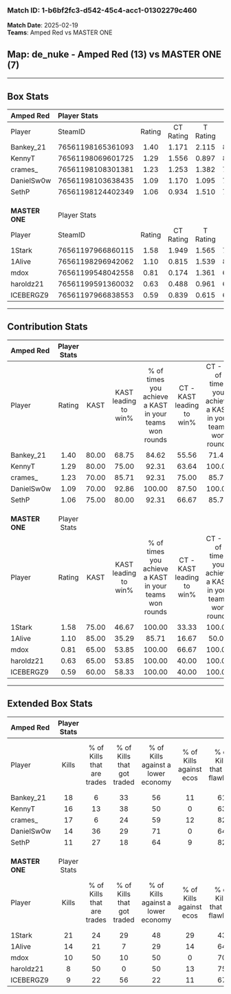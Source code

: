### Match ID: 1-b6bf2fc3-d542-45c4-acc1-01302279c460  
**Match Date**: 2025-02-19  
**Teams**: Amped Red vs MASTER ONE  

## **Map**: de_nuke - Amped Red (13) vs MASTER ONE (7)  
---  

## Box Stats  

| **Amped Red**  | Player Stats      |        |           |          |       |       |       |         |        |      |     |
| :- | :- | :-: | :-: | :-: | :-: | :-: | :-: | :-: | :-: | :-: | :-: |
| Player         | SteamID           | Rating | CT Rating | T Rating | KAST  |  ADR  | Kills | Assists | Deaths | K/D  | HS% |
| Bankey_21      | 76561198165361093 |  1.40  |   1.171   |  2.115   | 80.00 | 92.7  |  18   |    5    |   13   | 1.38 | 66  |
| KennyT         | 76561198069601725 |  1.29  |   1.556   |  0.897   | 80.00 | 86.7  |  16   |    5    |   13   | 1.23 | 31  |
| crames_        | 76561198108301381 |  1.23  |   1.253   |  1.382   | 70.00 | 78.0  |  17   |    3    |   13   | 1.31 | 35  |
| DanielSw0w     | 76561198103638435 |  1.09  |   1.170   |  1.095   | 70.00 | 66.5  |  14   |    3    |   12   | 1.17 | 35  |
| SethP          | 76561198124402349 |  1.06  |   0.934   |  1.510   | 75.00 | 76.9  |  11   |    9    |   12   | 0.92 | 36  |
|                |                   |        |           |          |       |       |       |         |        |      |     |
|                |                   |        |           |          |       |       |       |         |        |      |     |
|                |                   |        |           |          |       |       |       |         |        |      |     |
| **MASTER ONE** | Player Stats      |        |           |          |       |       |       |         |        |      |     |
| Player         | SteamID           | Rating | CT Rating | T Rating | KAST  |  ADR  | Kills | Assists | Deaths | K/D  | HS% |
| 1Stark         | 76561197966860115 |  1.58  |   1.949   |  1.565   | 75.00 | 131.2 |  21   |    9    |   15   | 1.40 | 66  |
| 1Alive         | 76561198296942062 |  1.10  |   0.815   |  1.539   | 85.00 | 69.7  |  14   |    4    |   16   | 0.88 | 57  |
| mdox           | 76561199548042558 |  0.81  |   0.174   |  1.361   | 65.00 | 52.9  |  10   |    3    |   13   | 0.77 | 40  |
| haroldz21      | 76561199591360032 |  0.63  |   0.488   |  0.961   | 65.00 | 43.4  |   8   |    2    |   15   | 0.53 | 12  |
| ICEBERGZ9      | 76561197966838553 |  0.59  |   0.839   |  0.615   | 60.00 | 49.8  |   9   |    4    |   18   | 0.50 | 55  |
---  

## Contribution Stats  

| **Amped Red**  | Player Stats |       |                      |                                                        |                           |                                                             |                          |                                                            |
| :- | :-: | :-: | :-: | :-: | :-: | :-: | :-: | :-: |
| Player         |    Rating    | KAST  | KAST leading to win% | % of times you achieve a KAST in your teams won rounds | CT - KAST leading to win% | CT - % of times you achieve a KAST in your teams won rounds | T - KAST leading to win% | T - % of times you achieve a KAST in your teams won rounds |
| Bankey_21      |     1.40     | 80.00 |        68.75         |                         84.62                          |           55.56           |                            71.43                            |          85.71           |                           100.00                           |
| KennyT         |     1.29     | 80.00 |        75.00         |                         92.31                          |           63.64           |                           100.00                            |          100.00          |                           83.33                            |
| crames_        |     1.23     | 70.00 |        85.71         |                         92.31                          |           75.00           |                            85.71                            |          100.00          |                           100.00                           |
| DanielSw0w     |     1.09     | 70.00 |        92.86         |                         100.00                         |           87.50           |                           100.00                            |          100.00          |                           100.00                           |
| SethP          |     1.06     | 75.00 |        80.00         |                         92.31                          |           66.67           |                            85.71                            |          100.00          |                           100.00                           |
|                |              |       |                      |                                                        |                           |                                                             |                          |                                                            |
|                |              |       |                      |                                                        |                           |                                                             |                          |                                                            |
|                |              |       |                      |                                                        |                           |                                                             |                          |                                                            |
| **MASTER ONE** | Player Stats |       |                      |                                                        |                           |                                                             |                          |                                                            |
| Player         |    Rating    | KAST  | KAST leading to win% | % of times you achieve a KAST in your teams won rounds | CT - KAST leading to win% | CT - % of times you achieve a KAST in your teams won rounds | T - KAST leading to win% | T - % of times you achieve a KAST in your teams won rounds |
| 1Stark         |     1.58     | 75.00 |        46.67         |                         100.00                         |           33.33           |                           100.00                            |          55.56           |                           100.00                           |
| 1Alive         |     1.10     | 85.00 |        35.29         |                         85.71                          |           16.67           |                            50.00                            |          45.45           |                           100.00                           |
| mdox           |     0.81     | 65.00 |        53.85         |                         100.00                         |           66.67           |                           100.00                            |          50.00           |                           100.00                           |
| haroldz21      |     0.63     | 65.00 |        53.85         |                         100.00                         |           40.00           |                           100.00                            |          62.50           |                           100.00                           |
| ICEBERGZ9      |     0.59     | 60.00 |        58.33         |                         100.00                         |           40.00           |                           100.00                            |          71.43           |                           100.00                           |
---  

## Extended Box Stats  

| **Amped Red**  | Player Stats |                            |                            |                                    |                         |                              |                                 |        |                             |                                     |                          |                               |                            |
| :- | :-: | :-: | :-: | :-: | :-: | :-: | :-: | :-: | :-: | :-: | :-: | :-: | :-: |
| Player         |    Kills     | % of Kills that are trades | % of Kills that got traded | % of Kills against a lower economy | % of Kills against ecos | % of Kills that are flawless | % of Kills that are close duels | Deaths | % of Deaths that get traded | % of Deaths against a lower economy | % of Deaths against ecos | % of Deaths that are flawless | % of Deaths that are close |
| Bankey_21      |      18      |             6              |             33             |                 56                 |           11            |              61              |                6                |   13   |             31              |                 38                  |            0             |              69               |             8              |
| KennyT         |      16      |             13             |             38             |                 50                 |            0            |              63              |                0                |   13   |              0              |                 31                  |            0             |              54               |             0              |
| crames_        |      17      |             6              |             24             |                 59                 |           12            |              82              |                0                |   13   |             23              |                 23                  |            8             |              77               |             8              |
| DanielSw0w     |      14      |             36             |             29             |                 71                 |            0            |              64              |               21                |   12   |             17              |                 25                  |            0             |              58               |             0              |
| SethP          |      11      |             27             |             18             |                 64                 |            9            |              82              |                0                |   12   |             33              |                 33                  |            0             |              42               |             25             |
|                |              |                            |                            |                                    |                         |                              |                                 |        |                             |                                     |                          |                               |                            |
|                |              |                            |                            |                                    |                         |                              |                                 |        |                             |                                     |                          |                               |                            |
|                |              |                            |                            |                                    |                         |                              |                                 |        |                             |                                     |                          |                               |                            |
| **MASTER ONE** | Player Stats |                            |                            |                                    |                         |                              |                                 |        |                             |                                     |                          |                               |                            |
| Player         |    Kills     | % of Kills that are trades | % of Kills that got traded | % of Kills against a lower economy | % of Kills against ecos | % of Kills that are flawless | % of Kills that are close duels | Deaths | % of Deaths that get traded | % of Deaths against a lower economy | % of Deaths against ecos | % of Deaths that are flawless | % of Deaths that are close |
| 1Stark         |      21      |             24             |             29             |                 48                 |           29            |              43              |               14                |   15   |             33              |                 20                  |            0             |              40               |             13             |
| 1Alive         |      14      |             21             |             7              |                 29                 |           14            |              64              |                7                |   16   |             31              |                 19                  |            0             |              69               |             0              |
| mdox           |      10      |             50             |             10             |                 50                 |            0            |              70              |                0                |   13   |             23              |                 15                  |            0             |              85               |             0              |
| haroldz21      |      8       |             50             |             0              |                 50                 |           13            |              75              |                0                |   15   |             33              |                 20                  |            0             |              87               |             7              |
| ICEBERGZ9      |      9       |             22             |             56             |                 22                 |           11            |              67              |               11                |   18   |             22              |                 28                  |            6             |              67               |             6              |
